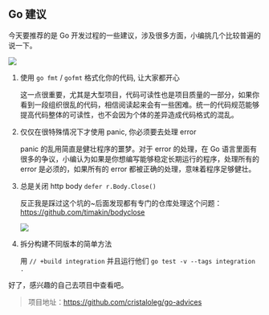 ## Go 建议

今天要推荐的是 Go 开发过程的一些建议，涉及很多方面，小编挑几个比较普遍的说一下。

![](https://7465-test-3c9b5e-1258459492.tcb.qcloud.la/GitHub精选/go_advice.png)



1. 使用 `go fmt` / `gofmt` 格式化你的代码, 让大家都开心

   这一点很重要，尤其是大型项目，代码可读性也是项目质量的一部分，如果你看到一段组织很乱的代码，相信阅读起来会有一些困难。统一的代码规范能够提高代码整体的可读性，也不会因为个体的差异造成代码格式的混乱。

2. 仅仅在很特殊情况下才使用 panic, 你必须要去处理 error

   panic 的乱用简直是健壮程序的噩梦。对于 error 的处理，在 Go 语言里面有很多的争议，小编认为如果是你想编写能够稳定长期运行的程序，处理所有的 error 是必须的，如果所有的 error 都被正确的处理，意味着程序足够健壮。

3. 总是关闭 http body `defer r.Body.Close()`

   反正我是踩过这个坑的~后面发现都有专门的仓库处理这个问题：<https://github.com/timakin/bodyclose>

   ![](https://7465-test-3c9b5e-1258459492.tcb.qcloud.la/GitHub精选/go_advice_1.png)

4. 拆分构建不同版本的简单方法

   用 `// +build integration` 并且运行他们 `go test -v --tags integration .`

好了，感兴趣的自己去项目中查看吧。

> 项目地址：<https://github.com/cristaloleg/go-advices>